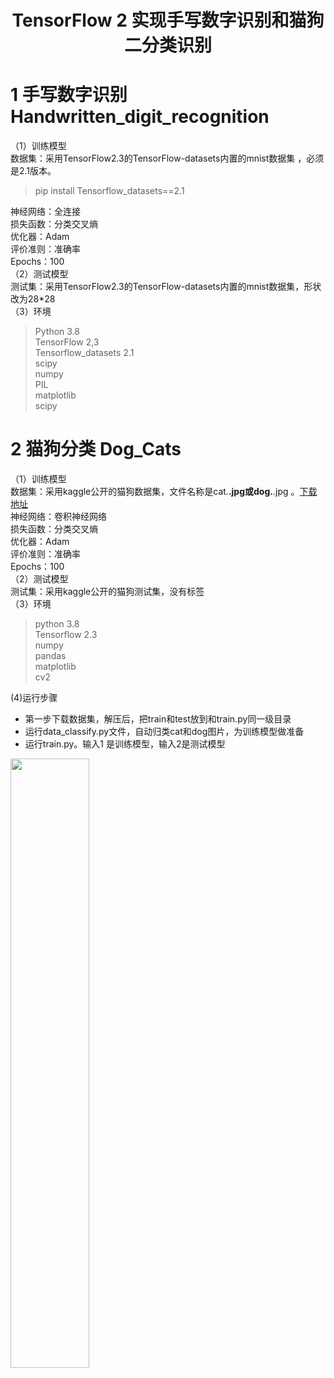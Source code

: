 # <center>TensorFlow 2 实现手写数字识别和猫狗二分类识别</center>

# 1 手写数字识别 Handwritten_digit_recognition
（1）训练模型  
数据集：采用TensorFlow2.3的TensorFlow-datasets内置的mnist数据集 ，必须是2.1版本。  
> pip install Tensorflow_datasets==2.1 

神经网络：全连接  
损失函数：分类交叉熵  
优化器：Adam  
评价准则：准确率  
Epochs：100  
（2）测试模型  
测试集：采用TensorFlow2.3的TensorFlow-datasets内置的mnist数据集，形状改为28*28  
（3）环境  
> Python 3.8  
TensorFlow 2,3  
Tensorflow_datasets 2.1  
scipy  
numpy  
PIL  
matplotlib  
scipy  

# 2 猫狗分类 Dog_Cats
（1）训练模型  
数据集：采用kaggle公开的猫狗数据集，文件名称是cat.**.jpg或dog.**.jpg  。[下载地址](https://www.kaggle.com/c/dogs-vs-cats)  
神经网络：卷积神经网络  
损失函数：分类交叉熵  
优化器：Adam  
评价准则：准确率  
Epochs：100  
（2）测试模型  
测试集：采用kaggle公开的猫狗测试集，没有标签  
（3）环境  
> python 3.8  
Tensorflow 2.3  
numpy   
pandas  
matplotlib  
cv2  

(4)运行步骤
+ 第一步下载数据集，解压后，把train和test放到和train.py同一级目录
+ 运行data_classify.py文件，自动归类cat和dog图片，为训练模型做准备
+ 运行train.py。输入1 是训练模型，输入2是测试模型
<img src="https://cdn.nlark.com/yuque/0/2021/png/1780216/1625292906904-d43bb33e-2ebc-46cf-a54b-1a992c21ac69.png?x-oss-process=image%2Fresize%2Cw_399" width="50%">
